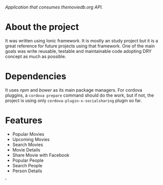 *Application that consumes themoviedb.org API.*

# About the project

It was written using Ionic framework. It is mostly an study project but it is a great reference for future projects using that framework. One of the main goals was write reusable, testable and maintainable code adopting DRY concept as much as possible.

# Dependencies

It uses *npm* and *bower* as its main package managers. For cordova pluggins, a `cordova prepare` command should do the work, but if not, the project is using only `cordova-plugin-x-socialsharing` plugin so far.


# Features
* Popular Movies
* Upcoming Movies
* Search Movies
* Movie Details
* Share Movie with Facebook
* Popular People
* Search People
* Person Details


'
